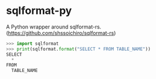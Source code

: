 # sqlformat-py
A Python wrapper around sqlformat-rs. (https://github.com/shssoichiro/sqlformat-rs)

```Python
>>> import sqlformat
>>> print(sqlformat.format("SELECT * FROM TABLE_NAME"))
SELECT
  *
FROM
  TABLE_NAME
```
